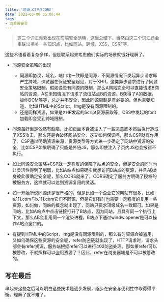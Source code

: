 ```yaml
---
title: '同源,CSP与CORS'
date: 2021-03-06 15:06:44
tags:
- 浏览器安全
---
```


> 这三个词汇频繁出现在前端安全范畴，这里总结下。当然由这三个词汇还会串联出相关一些知识点，比如同站，跨域，XSS，CSRF等。

这些术语看着复杂多样，但是联系起来考虑他们实际的场景就很好理解了。

- 同源安全策略的出现
  - 同源即协议，域名，端口均一致即是同源，不同源情况下发起异步请求即产生跨域，浏览器在保证安全起见，对于XHR，这类异步请求进行了同源安全策略限制。假如说没有同源的限制，那么A网站完全可以直接请求B网站的资源，A在未知情况下请求了流氓站点B的资源，B获得了A的数据，操作DOM等等，总之并不安全，因此同源限制是有必要的。但也需要知道，比如HTML中的Script，Img是没有同源限制的。
  - 还是同样资源，如果是XHR发起的Script资源获取等，CSS中发起的font加载即会受到跨域限制。

- 同源虽好但是依然有缺陷，比如页面本身被注入了一些恶意脚本然后执行造成了XSS攻击，那么还是会破坏网站安全，这又如何保证呢，那么CSP就有作用了，CSP通过明确资源来源，资源类型等方式进一步确定了网站中资源的安全，比如CSP如果明确了只能是外链JS，那么即使注入了页内JS也会报错不执行。
- 如上同源安全策略+CSP就一定程度的保障了站点的安全，但是安全的同时也让灵活性得到了削弱，比如A站点如果确实就想访问B站点的资源，并且AB本身彼此很确定安全呢，那么CORS就来了，CORS确定了服务方明确了授权的被服务方，这样就可以达到资源复用的灵活。
- 如一开始所说同源还是很严格的，但是比如一个企业它的网站有很多，比如a.111.com与b.111.com它们不同源，但是它们有时也需要一定程度的复用一些资源，如何做，同站的概念就出现了，同站只要求顶级域名一致即可。如果是同站，比如A站点中点击链接打开了B站点，因为同站，且具有同一个执行上下文，那么AB会复用同一个渲染进程，B站点下通过windw.opener是可以操作A站点窗口的。
- 有提到HTML中的Script，Img是没有同源限制的，那么有时资源会被盗用，又如何确保这些资源的安全呢，refer防盗链就出现了，HTTP请求时，请求头部会有refer资源，服务端根据refer可以进行403防盗处理。那如果refer可以被篡改，不就照样可以盗用资源了？因此，refer在浏览器端是不可以被篡改的。



## 写在最后

串起来这些之后可以明白这些技术是逐步发展，逐步在安全与便利性中取得得平衡。理解了就不难了。

